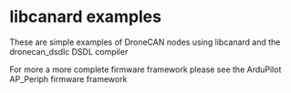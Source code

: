 # libcanard examples

These are simple examples of DroneCAN nodes using libcanard and the
dronecan_dsdlc DSDL compiler

For more a more complete firmware framework please see the ArduPilot
AP_Periph firmware framework
